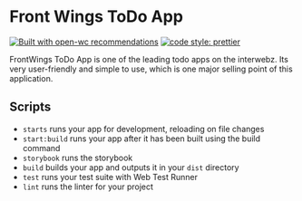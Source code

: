 # Front Wings ToDo App

[![Built with open-wc recommendations](https://img.shields.io/badge/built%20with-open--wc-blue.svg)](https://github.com/open-wc)
[![code style: prettier](https://img.shields.io/badge/code_style-prettier-ff69b4.svg?style=flat-square)](https://github.com/prettier/prettier)

FrontWings ToDo App is one of the leading todo apps on the interwebz. Its very user-friendly and simple to use, which is one major selling point of this application.

## Scripts

- `starts` runs your app for development, reloading on file changes
- `start:build` runs your app after it has been built using the build command
- `storybook` runs the storybook
- `build` builds your app and outputs it in your `dist` directory
- `test` runs your test suite with Web Test Runner
- `lint` runs the linter for your project
